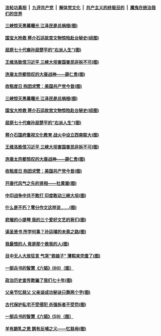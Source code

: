 

####  [法轮功真相](../../../../basic/blob/master/README.md?t=06261402) &nbsp;|&nbsp; [九评共产党](../../../../9ping.md/blob/master/README.md?t=06261402) &nbsp;|&nbsp; [解体党文化](../../../../jtdwh.md/blob/master/README.md?t=06261402)  &nbsp;|&nbsp; [共产主义的终极目的](../../../../gczydzjmd.md/blob/master/README.md?t=06261402) &nbsp;|&nbsp; [魔鬼在统治我们的世界](../../../../mgztzwmdsj.md/blob/master/README.md?t=06261402) 

#### [三峡惊天黑幕曝光 江泽民是总祸根(图)](../pages/p6/937513.md?t=06261402) 

#### [国宝大抢救 蒋介石运故宫文物惊险赴台秘史(组图)](../pages/p6/934957.md?t=06261402) 

#### [屈原七十代裔孙屈楚平的“右派人生”(图)](../pages/p6/936524.md?t=06261402) 

#### [王维洛致信习近平 三峡大坝害国害民非拆不可(图)](../pages/p6/937509.md?t=06261402) 

#### [连唐太宗都惊叹的大唐战神——薛仁贵(图)](../pages/p6/936527.md?t=06261402) 

#### [收租度日 抱团求赞：美国共产党今昔(图)](../pages/p6/937312.md?t=06261402) 

#### [三峡惊天黑幕曝光 江泽民是总祸根(图)](../pages/p6/937513.md?t=06261402) 

#### [国宝大抢救 蒋介石运故宫文物惊险赴台秘史(组图)](../pages/p6/934957.md?t=06261402) 

#### [屈原七十代裔孙屈楚平的“右派人生”(图)](../pages/p6/936524.md?t=06261402) 

#### [蒋介石国府重视文化教育 战火中设立西南联大(图)](../pages/p6/937070.md?t=06261402) 

#### [王维洛致信习近平 三峡大坝害国害民非拆不可(图)](../pages/p6/937509.md?t=06261402) 

#### [连唐太宗都惊叹的大唐战神——薛仁贵(图)](../pages/p6/936527.md?t=06261402) 

#### [收租度日 抱团求赞：美国共产党今昔(图)](../pages/p6/937312.md?t=06261402) 

#### [开唐代风气之先的贤相——杜黄裳(图)](../pages/p6/932911.md?t=06261402) 

#### [中印战争中共不敢打 印度敢动三峡大坝(图)](../pages/p6/937491.md?t=06261402) 

#### [什么是不朽？零分作文这样说……(图)](../pages/p6/937290.md?t=06261402) 

#### [悲摧的小提琴 我的三个爱好文艺的哥们(图)](../pages/p6/937171.md?t=06261402) 

#### [读圣贤书 所学何事？孙运璿的未竟之路(图)](../pages/p6/934952.md?t=06261402) 

#### [我最恨的人 竟是那个救我的人(图)](../pages/p6/937293.md?t=06261402) 

#### [目中无人大放狂言 气哭“铁娘子” 薄熙来完蛋了(图)](../pages/p6/936525.md?t=06261402) 

#### [一部兵书的智慧《六韬》(60)（图）](../pages/p6/931159.md?t=06261402) 

#### [政治历史宣传欺骗了我们七十年(图)](../pages/p6/937285.md?t=06261402) 

#### [父亲节忆慈父 父亲谈成功秘诀只靠两个字(图)](../pages/p6/934146.md?t=06261402) 

#### [古代保护私宅不受侵犯 杀强拆者不受罚(图)](../pages/p6/936439.md?t=06261402) 

#### [一部兵书的智慧《六韬》(59)（图）](../pages/p6/931156.md?t=06261402) 

#### [羊有跪乳之恩 鹊有反哺之义——忆慈母(图)](../pages/p6/934144.md?t=06261402) 


